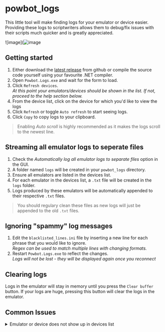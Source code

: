 # powbot_logs
This little tool will make finding logs for your emulator or device easier. Providing these logs to scriptwriters allows them to debug/fix issues with their scripts much quicker and is greatly appreciated.

![image](![image](https://github.com/user-attachments/assets/18af080e-d4b9-4519-9355-dccc3af35568)

## Getting started
1. Either download the [latest release](https://github.com/Nickert1337/powbot_logs/releases) from github or compile the source code yourself using your favourite .NET compiler.
2. Open `Powbot.Logs.exe` and wait for the form to load.
3. Click `Refresh devices`.<br/>
   _At this point your emulators/devices should be shown in the list. If not, proceed to the help section below._
4. From the device list, click on the device for which you'd like to view the logs
5. Click `Refresh` or toggle `Auto refresh` to start seeing logs.
6. Click `Copy` to copy logs to your clipboard.

> Enabling _Auto scroll_ is highly recommended as it makes the logs scroll to the newest line.

## Streaming all emulator logs to seperate files

1. Check the _Automatically log all emulator logs to separate files_ option in the GUI.
2. A folder named `logs` will be created in your `powbot_logs` directory.
3. Ensure all emulators are listed in the devices list.
4. For each emulator in the devices list, a `.txt` file will be created in the `logs` folder.
5. Logs produced by these emulators will be automatically appended to their respective `.txt` files.

> You should regulary clean these files as new logs will just be appended to the old `.txt` files.

## Ignoring "spammy" log messages
1. Edit the `blacklisted_lines.ini` file by inserting a new line for each phrase that you would like to ignore.<br/>
   _Regex can be used to match multiple lines with changing formats._
2. Restart `Powbot.Logs.exe` to reflect the changes.<br/>
   _Logs will not be lost - they will be displayed again once you reconnect_

## Clearing logs
Logs in the emulator will stay in memory until you press the `Clear buffer` button. If your logs are huge, pressing this button will clear the logs in the emulator.

## Common Issues

<details>
  <summary>Emulator or device does not show up in devices list</summary>
  <br/>
  Usually this means ADB is not enabled, so make sure ADB is enabled.
  <br/>
  <br/>
  <details>
    <summary>How to enable ADB on LDPlayer</summary>
    <br/>
    Open settings for the emulator you are trying to see and make sure <code>ADB debugging</code> is on <code>open local connection</code>
    <br/>
    <br/>
    
  ![image](https://github.com/Nickert1337/powbot_logs/assets/98966743/e7f736ea-1bc3-40d3-aefc-ab9fd4c411a8)
  </details>
  
</details>
